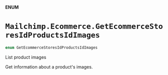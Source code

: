 **ENUM**

# `Mailchimp.Ecommerce.GetEcommerceStoresIdProductsIdImages`

```swift
enum GetEcommerceStoresIdProductsIdImages
```

List product images

Get information about a product's images.
